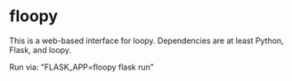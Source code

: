 # floopy

This is a web-based interface for loopy. Dependencies are at least Python, Flask, and loopy.

Run via: "FLASK_APP=floopy flask run"
